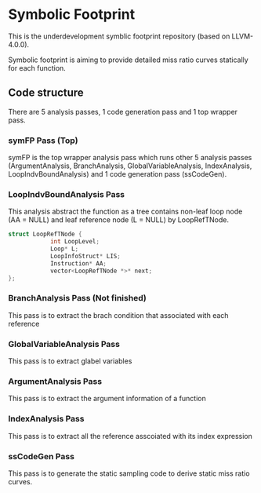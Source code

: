 # Symbolic Footprint

This is the underdevelopment symblic footprint repository (based on LLVM-4.0.0). 

Symbolic footprint is aiming to provide detailed miss ratio curves statically for each function.

## Code structure

There are 5 analysis passes, 1 code generation pass and 1 top wrapper pass. 

### symFP Pass (Top)

symFP is the top wrapper analysis pass which runs other 5 analysis passes (ArgumentAnalysis, BranchAnalysis, GlobalVariableAnalysis, IndexAnalysis, LoopIndvBoundAnalysis) and 1 code generation pass (ssCodeGen). 

### LoopIndvBoundAnalysis Pass 

This analysis abstract the function as a tree contains non-leaf loop node (AA = NULL) and leaf reference node (L = NULL) by LoopRefTNode.   

```C++
struct LoopRefTNode {
            int LoopLevel;
            Loop* L;
            LoopInfoStruct* LIS;
            Instruction* AA;
            vector<LoopRefTNode *>* next;
};
```

### BranchAnalysis Pass (Not finished)
This pass is to extract the brach condition that associated with each reference

### GlobalVariableAnalysis Pass
This pass is to extract glabel variables

### ArgumentAnalysis Pass
This pass is to extract the argument information of a function

### IndexAnalysis Pass
This pass is to extract all the reference asscoiated with its index expression

### ssCodeGen Pass
This pass is to generate the static sampling code to derive static miss ratio curves.


